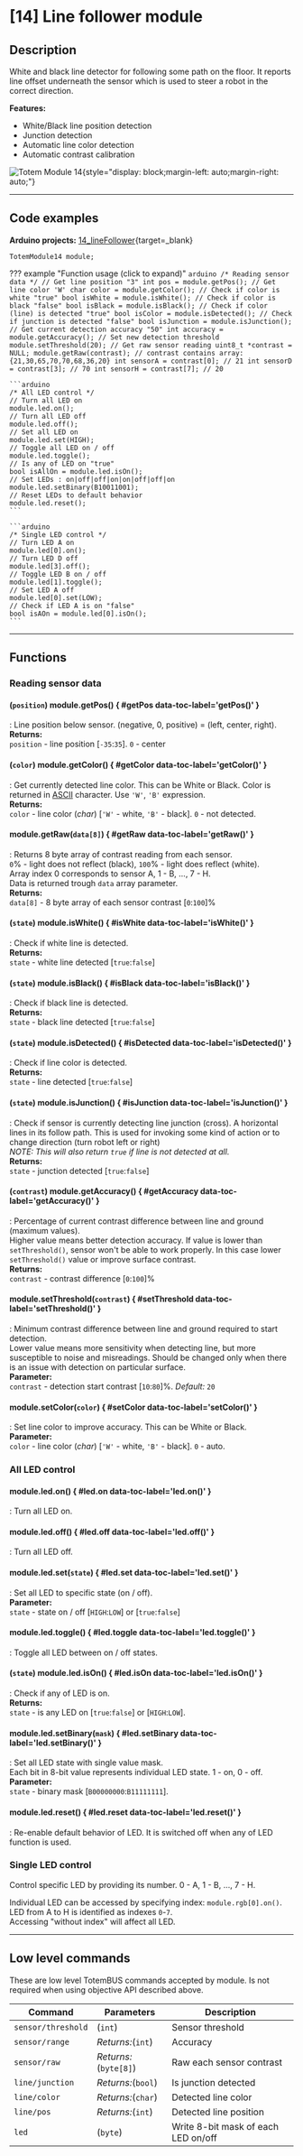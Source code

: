 # [14] Line follower module


## Description

White and black line detector for following some path on the floor. It reports line offset underneath the sensor which is used to steer a robot in the correct direction.

**Features:**  

- White/Black line position detection  
- Junction detection  
- Automatic line color detection  
- Automatic contrast calibration  

![Totem Module 14](../assets/images/module_14.jpg){style="display: block;margin-left: auto;margin-right: auto;"}

***

## Code examples

**Arduino projects:** [14_lineFollower](https://github.com/totemmaker/TotemArduinoBoards/tree/master/libraries/TotemBUS/examples/14_lineFollower){target=_blank}

```arduino
TotemModule14 module;
```

??? example "Function usage (click to expand)"
    ```arduino
    /* Reading sensor data */
    // Get line position "3"
    int pos = module.getPos();
    // Get line color 'W'
    char color = module.getColor();
    // Check if color is white "true"
    bool isWhite = module.isWhite();
    // Check if color is black "false"
    bool isBlack = module.isBlack();
    // Check if color (line) is detected "true"
    bool isColor = module.isDetected();
    // Check if junction is detected "false"
    bool isJunction = module.isJunction();
    // Get current detection accuracy "50"
    int accuracy = module.getAccuracy();
    // Set new detection threshold
    module.setThreshold(20);
    // Get raw sensor reading
    uint8_t *contrast = NULL;
    module.getRaw(contrast);
    // contrast contains array: {21,30,65,70,70,68,36,20}
    int sensorA = contrast[0]; // 21
    int sensorD = contrast[3]; // 70
    int sensorH = contrast[7]; // 20
    ```

    ```arduino
    /* All LED control */
    // Turn all LED on
    module.led.on();
    // Turn all LED off
    module.led.off();
    // Set all LED on
    module.led.set(HIGH);
    // Toggle all LED on / off
    module.led.toggle();
    // Is any of LED on "true"
    bool isAllOn = module.led.isOn();
    // Set LEDs : on|off|off|on|on|off|off|on
    module.led.setBinary(B10011001);
    // Reset LEDs to default behavior
    module.led.reset();
    ```

    ```arduino
    /* Single LED control */
    // Turn LED A on
    module.led[0].on();
    // Turn LED D off
    module.led[3].off();
    // Toggle LED B on / off
    module.led[1].toggle();
    // Set LED A off
    module.led[0].set(LOW);
    // Check if LED A is on "false"
    bool isAOn = module.led[0].isOn();
    ```

***

## Functions

### Reading sensor data

#### (`position`) module.getPos() { #getPos data-toc-label='getPos()' }
: Line position below sensor. (negative, 0, positive) = (left, center, right).  
**Returns:**  
`position` - line position [`-35`:`35`]. `0` - center  

#### (`color`) module.getColor() { #getColor data-toc-label='getColor()' }
: Get currently detected line color. This can be White or Black. Color is returned in [ASCII](https://www.asciitable.com) character. Use `'W'`, `'B'` expression.  
**Returns:**  
`color` -  line color (_char_) [`'W'` - white, `'B'` - black]. `0` - not detected.

#### module.getRaw(`data[8]`) { #getRaw data-toc-label='getRaw()' }
: Returns 8 byte array of contrast reading from each sensor.  
`0`% - light does not reflect (black), `100`% - light does reflect (white).  
Array index 0 corresponds to sensor A, 1 - B, ..., 7 - H.  
Data is returned trough `data` array parameter.  
**Returns:**  
`data[8]` -  8 byte array of each sensor contrast [`0`:`100`]%  

#### (`state`) module.isWhite() { #isWhite data-toc-label='isWhite()' }
: Check if white line is detected.  
**Returns:**  
`state` -  white line detected [`true`:`false`]  

#### (`state`) module.isBlack() { #isBlack data-toc-label='isBlack()' }
: Check if black line is detected.  
**Returns:**  
`state` -  black line detected [`true`:`false`]  

#### (`state`) module.isDetected() { #isDetected data-toc-label='isDetected()' }
: Check if line color is detected.  
**Returns:**  
`state` -  line detected [`true`:`false`]  

#### (`state`) module.isJunction() { #isJunction data-toc-label='isJunction()' }
: Check if sensor is currently detecting line junction (cross). A horizontal lines in its follow path. This is used for invoking some kind of action or to change direction (turn robot left or right)  
_NOTE: This will also return `true` if line is not detected at all._  
**Returns:**  
`state` -  junction detected [`true`:`false`]  

#### (`contrast`) module.getAccuracy() { #getAccuracy data-toc-label='getAccuracy()' }
: Percentage of current contrast difference between line and ground (maximum values).  
Higher value means better detection accuracy. If value is lower than `setThreshold()`, sensor won't be able to work properly. In this case lower `setThreshold()` value or improve surface contrast.  
**Returns:**  
`contrast` -  contrast difference [`0`:`100`]%  

#### module.setThreshold(`contrast`) { #setThreshold data-toc-label='setThreshold()' }
: Minimum contrast difference between line and ground required to start detection.  
Lower value means more sensitivity when detecting line, but more susceptible to noise and misreadings. Should be changed only when there is an issue with detection on particular surface.  
**Parameter:**  
`contrast` -  detection start contrast [`10`:`80`]%. _Default:_ `20`  

#### module.setColor(`color`) { #setColor data-toc-label='setColor()' }
: Set line color to improve accuracy. This can be White or Black.  
**Parameter:**  
`color` -  line color (_char_) [`'W'` - white, `'B'` - black]. `0` - auto.

### All LED control

#### module.led.on() { #led.on data-toc-label='led.on()' }
: Turn all LED on.  

#### module.led.off() { #led.off data-toc-label='led.off()' }
: Turn all LED off.  

#### module.led.set(`state`) { #led.set data-toc-label='led.set()' }
: Set all LED to specific state (on / off).  
**Parameter:**  
`state` - state on / off [`HIGH`:`LOW`] or [`true`:`false`]  

#### module.led.toggle() { #led.toggle data-toc-label='led.toggle()' }
: Toggle all LED between on / off states.  

#### (`state`) module.led.isOn() { #led.isOn data-toc-label='led.isOn()' }
: Check if any of LED is on.  
**Returns:**  
`state` - is any LED on [`true`:`false`] or [`HIGH`:`LOW`].  

#### module.led.setBinary(`mask`) { #led.setBinary data-toc-label='led.setBinary()' }
: Set all LED state with single value mask.  
Each bit in 8-bit value represents individual LED state. 1 - on, 0 - off.  
**Parameter:**  
`state` - binary mask [`B00000000`:`B11111111`].  

#### module.led.reset() { #led.reset data-toc-label='led.reset()' }
: Re-enable default behavior of LED. It is switched off when any of LED function is used.  

### Single LED control

Control specific LED by providing its number. 0 - A, 1 - B, ..., 7 - H.  

Individual LED can be accessed by specifying index: `module.rgb[0].on()`.  
LED from A to H is identified as indexes `0`-`7`.  
Accessing "without index" will affect all LED.

***

## Low level commands

These are low level TotemBUS commands accepted by module. Is not required when using objective API described above.

| Command | Parameters | Description |
| ------- | ---------- | ----------- |
| `sensor/threshold` | (`int`) | Sensor threshold |
| `sensor/range` | _Returns:_(`int`) | Accuracy |
| `sensor/raw` | _Returns:_(`byte[8]`) | Raw each sensor contrast |
| `line/junction` | _Returns:_(`bool`) | Is junction detected |
| `line/color` | _Returns:_(`char`) | Detected line color |
| `line/pos` | _Returns:_(`int`) | Detected line position |
| `led` | (`byte`) | Write 8-bit mask of each LED on/off |
